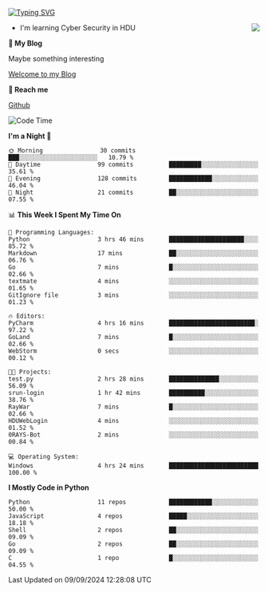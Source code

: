 [![Typing SVG](https://readme-typing-svg.herokuapp.com?font=Fira+Code&pause=1000&random=false&width=450&height=60&lines=Hello+%F0%9F%91%8B%F0%9F%8F%BB;I'm+JBNRZ)](https://git.io/typing-svg)

<a href="#">
  <img align="right" src="https://github-readme-stats.vercel.app/api?username=JBNRZ&show_icons=true&bg_color=15,f2f7fd,E0EAFC" />
</a>

- I'm learning Cyber Security in HDU

 **🌱 My Blog**

Maybe something interesting

[Welcome to my Blog](https://jbnrz.com.cn/)

 **💬 Reach me** 

[Github](https://github.com/JBNRZ)


<!--START_SECTION:waka-->
![Code Time](http://img.shields.io/badge/Code%20Time-659%20hrs%203%20mins-blue)

**I'm a Night 🦉** 

```text
🌞 Morning                30 commits          ███░░░░░░░░░░░░░░░░░░░░░░   10.79 % 
🌆 Daytime                99 commits          █████████░░░░░░░░░░░░░░░░   35.61 % 
🌃 Evening                128 commits         ████████████░░░░░░░░░░░░░   46.04 % 
🌙 Night                  21 commits          ██░░░░░░░░░░░░░░░░░░░░░░░   07.55 % 
```


📊 **This Week I Spent My Time On** 

```text
💬 Programming Languages: 
Python                   3 hrs 46 mins       █████████████████████░░░░   85.72 % 
Markdown                 17 mins             ██░░░░░░░░░░░░░░░░░░░░░░░   06.76 % 
Go                       7 mins              █░░░░░░░░░░░░░░░░░░░░░░░░   02.66 % 
textmate                 4 mins              ░░░░░░░░░░░░░░░░░░░░░░░░░   01.65 % 
GitIgnore file           3 mins              ░░░░░░░░░░░░░░░░░░░░░░░░░   01.23 % 

🔥 Editors: 
PyCharm                  4 hrs 16 mins       ████████████████████████░   97.22 % 
GoLand                   7 mins              █░░░░░░░░░░░░░░░░░░░░░░░░   02.66 % 
WebStorm                 0 secs              ░░░░░░░░░░░░░░░░░░░░░░░░░   00.12 % 

🐱‍💻 Projects: 
test.py                  2 hrs 28 mins       ██████████████░░░░░░░░░░░   56.09 % 
srun-login               1 hr 42 mins        ██████████░░░░░░░░░░░░░░░   38.76 % 
RayWar                   7 mins              █░░░░░░░░░░░░░░░░░░░░░░░░   02.66 % 
HDUWebLogin              4 mins              ░░░░░░░░░░░░░░░░░░░░░░░░░   01.52 % 
0RAYS-Bot                2 mins              ░░░░░░░░░░░░░░░░░░░░░░░░░   00.84 % 

💻 Operating System: 
Windows                  4 hrs 24 mins       █████████████████████████   100.00 % 
```

**I Mostly Code in Python** 

```text
Python                   11 repos            ████████████░░░░░░░░░░░░░   50.00 % 
JavaScript               4 repos             █████░░░░░░░░░░░░░░░░░░░░   18.18 % 
Shell                    2 repos             ██░░░░░░░░░░░░░░░░░░░░░░░   09.09 % 
Go                       2 repos             ██░░░░░░░░░░░░░░░░░░░░░░░   09.09 % 
C                        1 repo              █░░░░░░░░░░░░░░░░░░░░░░░░   04.55 % 
```




 Last Updated on 09/09/2024 12:28:08 UTC
<!--END_SECTION:waka-->
